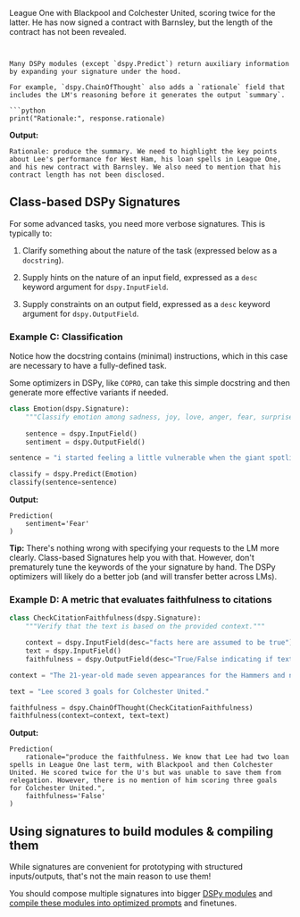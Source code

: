  League One with Blackpool and Colchester United, scoring twice for the latter. He has now signed a contract with Barnsley, but the length of the contract has not been revealed.
```


Many DSPy modules (except `dspy.Predict`) return auxiliary information by expanding your signature under the hood.

For example, `dspy.ChainOfThought` also adds a `rationale` field that includes the LM's reasoning before it generates the output `summary`.

```python
print("Rationale:", response.rationale)
```
**Output:**
```text
Rationale: produce the summary. We need to highlight the key points about Lee's performance for West Ham, his loan spells in League One, and his new contract with Barnsley. We also need to mention that his contract length has not been disclosed.
```

## **Class-based** DSPy Signatures

For some advanced tasks, you need more verbose signatures. This is typically to:

1. Clarify something about the nature of the task (expressed below as a `docstring`).

2. Supply hints on the nature of an input field, expressed as a `desc` keyword argument for `dspy.InputField`.

3. Supply constraints on an output field, expressed as a `desc` keyword argument for `dspy.OutputField`.


### Example C: Classification

Notice how the docstring contains (minimal) instructions, which in this case are necessary to have a fully-defined task.

Some optimizers in DSPy, like `COPRO`, can take this simple docstring and then generate more effective variants if needed.

```python
class Emotion(dspy.Signature):
    """Classify emotion among sadness, joy, love, anger, fear, surprise."""
    
    sentence = dspy.InputField()
    sentiment = dspy.OutputField()

sentence = "i started feeling a little vulnerable when the giant spotlight started blinding me"  # from dair-ai/emotion

classify = dspy.Predict(Emotion)
classify(sentence=sentence)
```
**Output:**
```text
Prediction(
    sentiment='Fear'
)
```

**Tip:** There's nothing wrong with specifying your requests to the LM more clearly. Class-based Signatures help you with that. However, don't prematurely tune the keywords of the your signature by hand. The DSPy optimizers will likely do a better job (and will transfer better across LMs).


### Example D: A metric that evaluates faithfulness to citations

```python
class CheckCitationFaithfulness(dspy.Signature):
    """Verify that the text is based on the provided context."""

    context = dspy.InputField(desc="facts here are assumed to be true")
    text = dspy.InputField()
    faithfulness = dspy.OutputField(desc="True/False indicating if text is faithful to context")

context = "The 21-year-old made seven appearances for the Hammers and netted his only goal for them in a Europa League qualification round match against Andorran side FC Lustrains last season. Lee had two loan spells in League One last term, with Blackpool and then Colchester United. He scored twice for the U's but was unable to save them from relegation. The length of Lee's contract with the promoted Tykes has not been revealed. Find all the latest football transfers on our dedicated page."

text = "Lee scored 3 goals for Colchester United."

faithfulness = dspy.ChainOfThought(CheckCitationFaithfulness)
faithfulness(context=context, text=text)
```
**Output:**
```text
Prediction(
    rationale="produce the faithfulness. We know that Lee had two loan spells in League One last term, with Blackpool and then Colchester United. He scored twice for the U's but was unable to save them from relegation. However, there is no mention of him scoring three goals for Colchester United.",
    faithfulness='False'
)
```


## Using signatures to build modules & compiling them

While signatures are convenient for prototyping with structured inputs/outputs, that's not the main reason to use them!

You should compose multiple signatures into bigger [DSPy modules](https://dspy-docs.vercel.app/docs/building-blocks/modules) and [compile these modules into optimized prompts](https://dspy-docs.vercel.app/docs/building-blocks/optimizers#what-does-a-dspy-optimizer-tune-how-does-it-tune-them) and finetunes.
